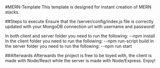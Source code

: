 #MERN-Template
This template is designed for instant creation of MERN stacks.

##Steps to execute
Ensure that the /server/config/index.js file is correctly updated with your MongoDB connection url with username and password!

In both client and server folder you need to run the following:
--npm install
In the client folder you need to run the following:
--npm run-script build
In the server folder you need to run the following:
--npm run start


##Afterwards
Afterwards the project is free to be toyed with, the client is made with Node/React while the server is made with Node/Express. Enjoy!